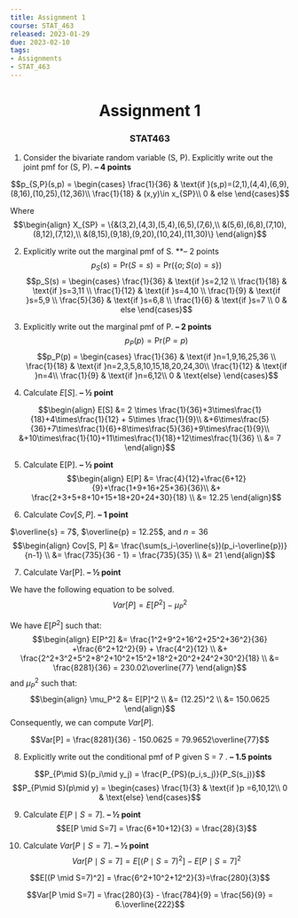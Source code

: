 ```yaml
---
title: Assignment 1
course: STAT_463
released: 2023-01-29
due: 2023-02-10
tags:
- Assignments
- STAT_463
---
```

<center><h1>Assignment 1</h1></center>
<center><h3>STAT463</h3></center>

1) Consider the bivariate random variable (S, P). Explicitly write out the joint pmf for (S, P). **– 4 points**

$$p_{S,P}(s,p) = \begin{cases}
\frac{1}{36} & \text{if }(s,p)=(2,1),(4,4),(6,9),(8,16),(10,25),(12,36)\\
\frac{1}{18} & (x,y)\in x_{SP}\\
0 & else
\end{cases}$$

Where 
$$\begin{align}
X_{SP} = \{&(3,2),(4,3),(5,4),(6,5),(7,6),\\
&(5,6),(6,8),(7,10),(8,12),(7,12),\\
&(8,15),(9,18),(9,20),(10,24),(11,30)\}
\end{align}$$

2) Explicitly write out the marginal pmf of S. **– 2 points
$$p_S(s) = \mathrm{Pr}(S = s) = \mathrm{Pr}(\{o; S(o)=s\})$$
$$p_S(s) = \begin{cases}
\frac{1}{36} & \text{if }s=2,12 \\
\frac{1}{18} & \text{if }s=3,11 \\
\frac{1}{12} & \text{if }s=4,10 \\
\frac{1}{9} & \text{if }s=5,9 \\
\frac{5}{36} & \text{if }s=6,8 \\
\frac{1}{6} & \text{if }s=7 \\
0 & else
\end{cases}$$

3) Explicitly write out the marginal pmf of P. **– 2 points**
$$p_P(p) = \mathrm{Pr}(P=p)$$
$$p_P(p) = \begin{cases}
\frac{1}{36} & \text{if }n=1,9,16,25,36 \\
\frac{1}{18} & \text{if }n=2,3,5,8,10,15,18,20,24,30\\
\frac{1}{12} & \text{if }n=4\\
\frac{1}{9} & \text{if }n=6,12\\
0 & \text{else}
\end{cases}$$

4) Calculate $E[S]$. **– ½ point**

$$\begin{align}
E[S] &= 2 \times \frac{1}{36}+3\times\frac{1}{18}+4\times\frac{1}{12} + 5\times \frac{1}{9}\\
&+6\times\frac{5}{36}+7\times\frac{1}{6}+8\times\frac{5}{36}+9\times\frac{1}{9}\\
&+10\times\frac{1}{10}+11\times\frac{1}{18}+12\times\frac{1}{36} \\
&= 7
\end{align}$$

5) Calculate E\[P\]. **– ½ point**
$$\begin{align}
E[P] &= \frac{4}{12}+\frac{6+12}{9}+\frac{1+9+16+25+36}{36}\\
&+ \frac{2+3+5+8+10+15+18+20+24+30}{18} \\
&= 12.25
\end{align}$$

6) Calculate $Cov[S, P]$. **– 1 point**

$\overline{s} = 7$, $\overline{p} = 12.25$, and $n=36$
$$\begin{align}
Cov[S, P] &= \frac{\sum(s_i-\overline{s})(p_i-\overline{p})}{n-1} \\
&= \frac{735}{36 - 1} = \frac{735}{35} \\
&= 21
\end{align}$$


7) Calculate Var\[P\]. **– ½ point**

We have the following equation to be solved.
$$Var[P] = E[P^2] - \mu_P^2$$

We have $E[P^2]$ such that:
$$\begin{align}
E[P^2] &= \frac{1^2+9^2+16^2+25^2+36^2}{36} +\frac{6^2+12^2}{9} + \frac{4^2}{12} \\
&+ \frac{2^2+3^2+5^2+8^2+10^2+15^2+18^2+20^2+24^2+30^2}{18} \\
&= \frac{8281}{36} = 230.02\overline{77}
\end{align}$$
and $\mu_P^2$ such that:
$$\begin{align}
\mu_P^2 &= E[P]^2 \\
		&= (12.25)^2 \\
		&= 150.0625
\end{align}$$
Consequently, we can compute $Var[P]$.

$$Var[P] = \frac{8281}{36} - 150.0625 = 79.9652\overline{77}$$

8) Explicitly write out the conditional pmf of P given S = 7 . **– 1.5 points**

$$P_{P\mid S}(p_i\mid y_j) = \frac{P_{PS}(p_i,s_j)}{P_S(s_j)}$$
$$P_{P\mid S}(p\mid y) = \begin{cases}
\frac{1}{3} & \text{if }p =6,10,12\\
0 & \text{else}
\end{cases}$$

9) Calculate $E[P\mid S = 7]$. **– ½ point**
$$E[P \mid S=7] = \frac{6+10+12}{3} = \frac{28}{3}$$

10) Calculate $Var[P \mid S = 7]$. **– ½ point**
$$Var[P \mid S=7]= E[(P \mid S=7)^2] - E[P \mid S=7]^2$$

$$E[(P \mid S=7)^2] = \frac{6^2+10^2+12^2}{3}=\frac{280}{3}$$

$$Var[P \mid S=7] = \frac{280}{3} - \frac{784}{9} = \frac{56}{9} = 6.\overline{222}$$